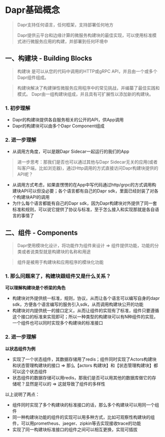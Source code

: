 # Dapr基础概念

> Dapr支持任何语言，任何框架，支持部署任何地方
> 
> Dapr提供云平台和边缘计算的微服务构建块的最佳实现，可以使用标准模式进行微服务应用的构建，并部署到任何环境中

## 一、构建块 - Building Blocks

> 构建块 是可以从您的代码中调用的HTTP或gRPC API，并且由一个或多个Dapr组件组成。

> 构建块解决了构建弹性微服务应用程序中的常见挑战，并编纂了最佳实践和模式。 Dapr由一组构建块组成，并且具有可扩展性以添加新的构建块。

### 1. 初步理解

* Dapr的构建块提供各自服务相关的公开的API，供App调用
* Dapr的构建块可以由多个Dapr Component组成

### 2. 进一步理解

* 从调用方角度，可以是跟Dapr Sidecar一起运行的我们的App
> 进一步思考：那我们是否也可以通过其他与Dapr Sidecar无关的应用(或者叫客户端，比如浏览器)，通过Http调用的方式直接访问Dapr构建块提供的API呢？
* 从调用方式考虑，如果直愣愣的在App中写代码通过http/grpc的方式调用构建块API可以但没必要；各个语言都有自己的Dapr sdk，里面已经封装了对各个构建块API的调用
* 为什么每个语言都能有自己的Dapr sdk，因为Dapr构建块对外提供了同一套标准和规则，可以说它提供了协议与标准，至于怎么接入和实现那就是各自语言的事情了

## 二、组件 - Components

> Dapr使用模块化设计，将功能作为组件来设计 => 组件提供功能，功能的分类或者说类型就是构建块的名称和用途

> 组件是被用于构建块和应用程序的模块化功能

### 1. 那么问题来了，构建块跟组件又是什么关系？
**可以理解构建块是个桥梁的角色**

* 构建块对外提供统一标准，规则，协议，从而让各个语言可以编写自身的dapr sdk，方便各个语言编写的服务引入sdk，从而调用构建块公开的功能
* 构建块对内提供统一的接口定义，从而让组件的实现有了标准，组件只要遵循这个接口的标准来实现即可；所以一种类型的构建块可以有N种组件的实现，一个组件也可以同时实现多个构建块的标准接口

### 2. 进一步理解

**以状态组件为例**

* 实现了一个状态组件，其数据存储用了redis；组件同时实现了Actors构建块和状态管理构建块的接口 => 那么【actors 构建块】和【状态管理构建块】都可以这个状态组件
* 状态组件的数据存储可以用redis，那我们是否可以用其他的数据库做它的存储呢？显然是可以的 => 这就导致了组件的多样性

以上说明了两点：
* 组件同时实现了多个构建块的标准接口的话，那么多个构建块可以用同一个组件
* 同一种构建块功能的组件的实现可以用多种方式，比如可观察性构建块的组件，可以用prometheus、jaeger、zipkin等去实现接收trace的功能
* 实现了同一构建块标准接口的组件之间可以相互更换，实现可插拔
